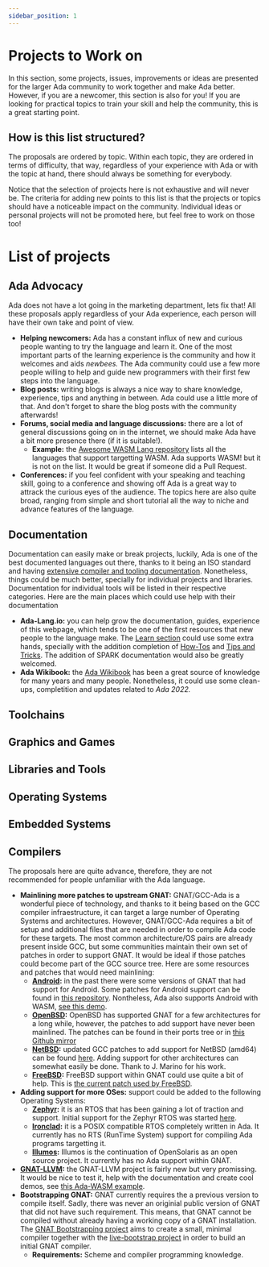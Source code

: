 ```yaml
---
sidebar_position: 1
---
```


# Projects to Work on

In this section, some projects, issues, improvements or ideas are presented for
the larger Ada community to work together and make Ada better. However, if you
are a newcomer, this section is also for you! If you are looking for practical
topics to train your skill and help the community, this is a great starting
point.

## How is this list structured?

The proposals are ordered by topic. Within each topic, they are ordered in terms
of difficulty, that way, regardless of your experience with Ada or with the
topic at hand, there should always be something for everybody.

Notice that the selection of projects here is not exhaustive and will never
be. The criteria for adding new points to this list is that the projects or
topics should have a noticeable impact on the community. Individual ideas or
personal projects will not be promoted here, but feel free to work on those too!

# List of projects

## Ada Advocacy

Ada does not have a lot going in the marketing department, lets fix that! All
these proposals apply regardless of your Ada experience, each person will have
their own take and point of view.

- **Helping newcomers:** Ada has a constant influx of new and curious people
  wanting to try the language and learn it. One of the most important parts of
  the learning experience is the community and how it welcomes and aids
  _newbees._ The Ada community could use a few more people willing to help and
  guide new programmers with their first few steps into the language.
- **Blog posts:** writing blogs is always a nice way to share knowledge,
  experience, tips and anything in between. Ada could use a little more of
  that. And don't forget to share the blog posts with the community afterwards!
- **Forums, social media and language discussions:** there are a lot of general
  discussions going on in the internet, we should make Ada have a bit more
  presence there (if it is suitable!).
  - **Example:** the [Awesome WASM Lang
    repository](https://github.com/appcypher/awesome-wasm-langs) lists all the
    languages that support targetting WASM. Ada supports WASM! but it is not on
    the list. It would be great if someone did a Pull Request.
- **Conferences:** if you feel confident with your speaking and teaching skill,
  going to a conference and showing off Ada is a great way to attrack the
  curious eyes of the audience. The topics here are also quite broad, ranging
  from simple and short tutorial all the way to niche and advance features of
  the language.

## Documentation

Documentation can easily make or break projects, luckily, Ada is one of the best
documented languages out there, thanks to it being an ISO standard and having
[extensive compiler and tooling
documentation](https://docs.adacore.com/live/wave/gnat_rm/html/gnat_rm/gnat_rm.html).
Nonetheless, things could be much better, specially for individual projects and
libraries. Documentation for individual tools will be listed in their respective
categories. Here are the main places which could use help with their
documentation

- **Ada-Lang.io:** you can help grow the documentation, guides, experience of
  this webpage, which tends to be one of the first resources that new people to
  the language make. The [Learn section](./learn/why-ada/) could use some extra
  hands, specially with the addition completion of [How-Tos](./category/how-tos)
  and [Tips and Tricks](./category/tips-and-tricks). The addition of SPARK
  documentation would also be greatly welcomed.
- **Ada Wikibook:** the [Ada
  Wikibook](https://en.wikibooks.org/wiki/Ada_Programming) has been a great
  source of knowledge for many years and many people. Nonetheless, it could use
  some clean-ups, completition and updates related to _Ada 2022._

## Toolchains

## Graphics and Games

## Libraries and Tools

## Operating Systems

## Embedded Systems

## Compilers

The proposals here are quite advance, therefore, they are not recommended for people unfamiliar with the Ada language.

- **Mainlining more patches to upstream GNAT:** GNAT/GCC-Ada is a wonderful
  piece of technology, and thanks to it being based on the GCC compiler
  infraestructure, it can target a large number of Operating Systems and
  architectures. However, GNAT/GCC-Ada requires a bit of setup and additional
  files that are needed in order to compile Ada code for these targets. The most
  common architecture/OS pairs are already present inside GCC, but some
  communities maintain their own set of patches in order to support GNAT. It
  would be ideal if those patches could become part of the GCC source tree. Here
  are some resources and patches that would need mainlining:
  - **[Android](https://source.android.com/):** in the past there were some
    versions of GNAT that had support for Android. Some patches for Android
    support can be found in [this
    repository](https://github.com/search?q=repo%3Ajrmarino%2Fdraco%20path%3A%2F%5Emisc%5C%2Fflux13%5C%2F%2F%20android&type=code). Nontheless, Ada also supports Android with WASM, [see this demo](https://blog.adacore.com/android-application-with-ada-and-webassembly).
  - **[OpenBSD](https://www.openbsd.org/):** OpenBSD has supported GNAT for a
    few architectures for a long while, however, the patches to add support have
    never been mainlined. The patches can be found in their ports tree or in
    [this Github
    mirror](https://github.com/openbsd/ports/tree/master/lang/gcc/11/patches)
  - **[NetBSD](http://netbsd.org/):** updated GCC patches to add support for
    NetBSD (amd64) can be found
    [here](https://github.com/jrmarino/draco/tree/master/misc/flux13). Adding
    support for other architectures can somewhat easily be done. Thank to
    J. Marino for his work.
  - **[FreeBSD](https://www.freebsd.org/):** FreeBSD support within GNAT could
    use quite a bit of help. This is [the current patch used by
    FreeBSD](https://gitlab.com/FreeBSD/freebsd-ports/-/tree/main/lang/gnat12/files).
- **Adding support for more OSes:** support could be added to the following
  Operating Systems:
  - **[Zephyr](https://www.zephyrproject.org/):** it is an RTOS that has been
    gaining a lot of traction and support. Initial support for the Zephyr RTOS
    was started [here](https://github.com/ila-embsys/zephyr-ada-gnat-rts).
  - **[Ironclad](https://ironclad.cx/):** it is a POSIX compatible RTOS
    completely written in Ada. It currently has no RTS (RunTime System) support
    for compiling Ada programs targetting it.
  - **[Illumos](https://www.illumos.org/):** Illumos is the continuation of
    OpenSolaris as an open source project. It currently has no Ada support
    within GNAT.
- **[GNAT-LLVM](https://github.com/AdaCore/gnat-llvm/):** the GNAT-LLVM project is fairly new but very promissing. It would be nice to test it, help with the documentation and create cool demos, see [this Ada-WASM example](https://github.com/godunko/adawebpack).
- **Bootstrapping GNAT:** GNAT currently requires the a previous version to compile itself. Sadly, there was never an originial public version of GNAT that did not have such requirement. This means, that GNAT cannot be compiled without already having a working copy of a GNAT installation. The [GNAT Bootstrapping project](https://fossil.irvise.xyz/gnat-bootstrap/home) aims to create a small, minimal compiler together with the [live-bootstrap project](https://github.com/fosslinux/live-bootstrap/) in order to build an initial GNAT compiler.
  - **Requirements:** Scheme and compiler programming knowledge.
